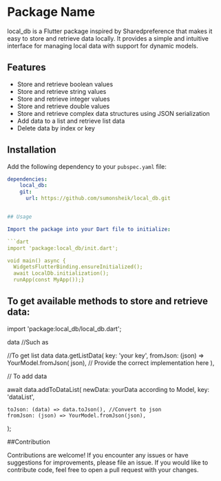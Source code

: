 <!--
This README describes the package. If you publish this package to pub.dev,
this README's contents appear on the landing page for your package.

For information about how to write a good package README, see the guide for
[writing package pages](https://dart.dev/guides/libraries/writing-package-pages).

For general information about developing packages, see the Dart guide for
[creating packages](https://dart.dev/guides/libraries/create-library-packages)
and the Flutter guide for
[developing packages and plugins](https://flutter.dev/developing-packages).
-->

# Package Name

local_db is a Flutter package inspired by Sharedpreference that makes it easy to store and retrieve data locally. It provides a simple and intuitive interface for managing local data with support for dynamic models.

## Features

- Store and retrieve boolean values
- Store and retrieve string values
- Store and retrieve integer values
- Store and retrieve double values
- Store and retrieve complex data structures using JSON serialization
- Add data to a list and retrieve list data
- Delete data by index or key

## Installation

Add the following dependency to your `pubspec.yaml` file:

```yaml
dependencies:
    local_db:
    git:
      url: https://github.com/sumonsheik/local_db.git


## Usage

Import the package into your Dart file to initialize:

```dart
import 'package:local_db/init.dart';

void main() async {
  WidgetsFlutterBinding.ensureInitialized();
  await LocalDb.initialization();
  runApp(const MyApp());}

```

## To get available methods to store and retrieve data:


import 'package:local_db/local_db.dart';

 data
//Such as

//To get list data
data.getListData<YourModel>(
            key: 'your key',
            fromJson: (json) => YourModel.fromJson(
                json), // Provide the correct implementation here
          ),

// To add data

await data.addToDataList(
    newData: yourData according to Model,
    key: 'dataList',
    
    toJson: (data) => data.toJson(), //Convert to json
    fromJson: (json) => YourModel.fromJson(json),
);




##Contribution

Contributions are welcome! If you encounter any issues or have suggestions for improvements, please file an issue. If you would like to contribute code, feel free to open a pull request with your changes.
